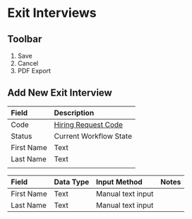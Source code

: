 # Exit Interviews

## Toolbar

1. Save 
2. Cancel 
3. PDF Export

## Add New Exit Interview

| Field | Description |
| :--- | :--- |
| Code | [Hiring Request Code](../../project/hiring-request/hiring-request-management.md#code) |
| Status | Current Workflow State |
| First Name | Text |
| Last Name | Text |
|  |  |



| Field | Data Type | Input Method | Notes |
| :--- | :--- | :--- | :--- |
| First Name | Text | Manual text input |  |
| Last Name | Text | Manual text input |  |



